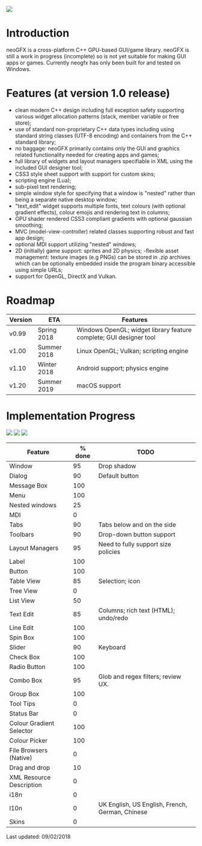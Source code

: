 ![](https://raw.githubusercontent.com/FlibbleMr/neogfx/master/neoGFX.png)

# Introduction
neoGFX is a cross-platform C++ GPU-based GUI/game library.
neoGFX is still a work in progress (incomplete) so is not yet suitable for making GUI apps or games. Currently neogfx has only been built for and tested on Windows.

# Features (at version 1.0 release)
- clean modern C++ design including full exception safety supporting various widget allocation patterns (stack, member variable or free store);
- use of standard non-proprietary C++ data types including using standard string classes (UTF-8 encoding) and containers from the C++ standard library;
- no baggage: neoGFX primarily contains only the GUI and graphics related functionality needed for creating apps and games;
- full library of widgets and layout managers specifiable in XML using the included GUI designer tool;
- CSS3 style sheet support with support for custom skins;
- scripting engine (Lua);
- sub-pixel text rendering;
- simple window style for specifying that a window is "nested" rather than being a separate native desktop window;
- "text_edit" widget supports multiple fonts, text colours (with optional gradient effects), colour emojis and rendering text in columns;
- GPU shader rendered CSS3 compliant gradients with optional gaussian smoothing;
- MVC (model-view-controller) related classes supporting robust and fast app design;
- optional MDI support utilizing "nested" windows;
- 2D (initially) game support: sprites and 2D physics;
-flexible asset management: texture images (e.g PNGs) can be stored in .zip archives which can be optionally embedded inside the program binary accessible using simple URLs;
- support for OpenGL, DirectX and Vulkan.


# Roadmap

Version | ETA           | Features
--------|---------------|---------------------------------------------------
v0.99   | Spring 2018   | Windows OpenGL; widget library feature complete; GUI designer tool
v1.00   | Summer 2018   | Linux OpenGL; Vulkan; scripting engine
v1.10   | Winter 2018   | Android support; physics engine
v1.20   | Summer 2019   | macOS support

# Implementation Progress

![](http://neogfx.org/temp/bugfix.png)
![](http://neogfx.org/temp/emoji.png)
![](http://neogfx.org/temp/colour_picker_finished.png)

Feature                   | % done  |     TODO
--------------------------|---------|-------------------------------------------------------------------------------
Window                    | 95      |     Drop shadow
Dialog                    | 90      |     Default button
Message Box               | 100     |
Menu                      | 100     | 
Nested windows            | 25      |     
MDI                       | 0       |
Tabs                      | 90      |     Tabs below and on the side
Toolbars                  | 90      |     Drop-down button support
Layout Managers           | 95      |     Need to fully support size policies
Label                     | 100     |     
Button                    | 100     |     
Table View                | 85      |     Selection; icon
Tree View                 | 0       |
List View                 | 50      |
Text Edit                 | 85      |     Columns; rich text (HTML); undo/redo
Line Edit                 | 100     |     
Spin Box                  | 100     |
Slider                    | 90      |     Keyboard
Check Box                 | 100     |     
Radio Button              | 100     |
Combo Box                 | 95      |     Glob and regex filters; review UX.
Group Box                 | 100     |
Tool Tips                 | 0       |
Status Bar                | 0       |
Colour Gradient Selector  | 100     |
Colour Picker             | 100     |
File Browsers (Native)    | 0       |
Drag and drop             | 10      |
XML Resource Description  | 0       |
i18n                      | 0       |
l10n                      | 0       |     UK English, US English, French, German, Chinese
Skins                     | 0       |

Last updated: 09/02/2018
